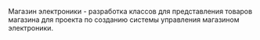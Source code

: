 Магазин электроники - разработка классов для представления товаров магазина для проекта по созданию системы управления магазином электроники.